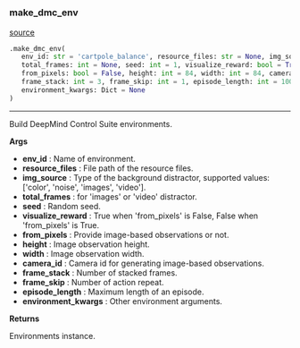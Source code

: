 #


### make_dmc_env
[source](https://github.com/RLE-Foundation/Hsuanwu/blob/main/hsuanwu/env/dmc/__init__.py/#L39)
```python
.make_dmc_env(
   env_id: str = 'cartpole_balance', resource_files: str = None, img_source: str = None,
   total_frames: int = None, seed: int = 1, visualize_reward: bool = True,
   from_pixels: bool = False, height: int = 84, width: int = 84, camera_id: int = 0,
   frame_stack: int = 3, frame_skip: int = 1, episode_length: int = 1000,
   environment_kwargs: Dict = None
)
```

---
Build DeepMind Control Suite environments.


**Args**

* **env_id**  : Name of environment.
* **resource_files**  : File path of the resource files.
* **img_source**  : Type of the background distractor, supported values: ['color', 'noise', 'images', 'video'].
* **total_frames**  : for 'images' or 'video' distractor.
* **seed**  : Random seed.
* **visualize_reward**  : True when 'from_pixels' is False, False when 'from_pixels' is True.
* **from_pixels**  : Provide image-based observations or not.
* **height**  : Image observation height.
* **width**  : Image observation width.
* **camera_id**  : Camera id for generating image-based observations.
* **frame_stack**  : Number of stacked frames.
* **frame_skip**  : Number of action repeat.
* **episode_length**  : Maximum length of an episode.
* **environment_kwargs**  : Other environment arguments.


**Returns**

Environments instance.
